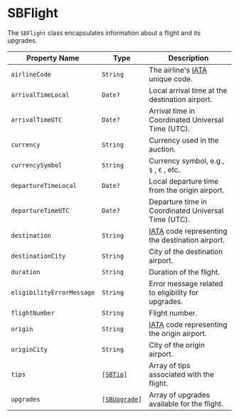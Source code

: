 # SBFlight

The `SBFlight` class encapsulates information about a flight and its upgrades.

| Property Name             | Type                                               | Description                                                              |
|---------------------------|----------------------------------------------------|--------------------------------------------------------------------------|
| `airlineCode`             | `String`                                           | The airline's [IATA](https://www.iata.org/) unique code.                 |
| `arrivalTimeLocal`        | `Date?`                                            | Local arrival time at the destination airport.                           |
| `arrivalTimeUTC`          | `Date?`                                            | Arrival time in Coordinated Universal Time (UTC).                        |
| `currency`                | `String`                                           | Currency used in the auction.                                            |
| `currencySymbol`          | `String`                                           | Currency symbol, e.g., `$` , `€` , etc.                                  |
| `departureTimeLocal`      | `Date?`                                            | Local departure time from the origin airport.                            |
| `departureTimeUTC`        | `Date?`                                            | Departure time in Coordinated Universal Time (UTC).                      |
| `destination`             | `String`                                           | [IATA](https://www.iata.org/) code representing the destination airport. |
| `destinationCity`         | `String`                                           | City of the destination airport.                                         |
| `duration`                | `String`                                           | Duration of the flight.                                                  |
| `eligibilityErrorMessage` | `String`                                           | Error message related to eligibility for upgrades.                       |
| `flightNumber`            | `String`                                           | Flight number.                                                           |
| `origin`                  | `String`                                           | [IATA](https://www.iata.org/) code representing the origin airport.      |
| `originCity`              | `String`                                           | City of the origin airport.                                              |
| `tips`                    | <code>[[SBTip](object-model/sbtip)]</code>         | Array of tips associated with the flight.                                |
| `upgrades`                | <code>[[SBUpgrade](object-model/sbupgrade)]</code> | Array of upgrades available for the flight.                              |
